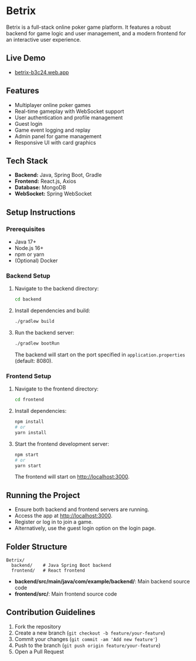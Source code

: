 # Betrix

Betrix is a full-stack online poker game platform. It features a robust backend for game logic and user management, and a modern frontend for an interactive user experience.

## Live Demo
- [betrix-b3c24.web.app](https://betrix-b3c24.web.app/)

## Features
- Multiplayer online poker games
- Real-time gameplay with WebSocket support
- User authentication and profile management
- Guest login
- Game event logging and replay
- Admin panel for game management
- Responsive UI with card graphics

## Tech Stack
- **Backend:** Java, Spring Boot, Gradle
- **Frontend:** React.js, Axios
- **Database:** MongoDB
- **WebSocket:** Spring WebSocket

## Setup Instructions

### Prerequisites
- Java 17+
- Node.js 16+
- npm or yarn
- (Optional) Docker

### Backend Setup
1. Navigate to the backend directory:
   ```sh
   cd backend
   ```
2. Install dependencies and build:
   ```sh
   ./gradlew build
   ```
3. Run the backend server:
   ```sh
   ./gradlew bootRun
   ```
   The backend will start on the port specified in `application.properties` (default: 8080).

### Frontend Setup
1. Navigate to the frontend directory:
   ```sh
   cd frontend
   ```
2. Install dependencies:
   ```sh
   npm install
   # or
   yarn install
   ```
3. Start the frontend development server:
   ```sh
   npm start
   # or
   yarn start
   ```
   The frontend will start on [http://localhost:3000](http://localhost:3000).

## Running the Project
- Ensure both backend and frontend servers are running.
- Access the app at [http://localhost:3000](http://localhost:3000).
- Register or log in to join a game.
- Alternatively, use the guest login option on the login page.

## Folder Structure
```
Betrix/
  backend/    # Java Spring Boot backend
  frontend/   # React frontend
```
- **backend/src/main/java/com/example/backend/**: Main backend source code
- **frontend/src/**: Main frontend source code

## Contribution Guidelines
1. Fork the repository
2. Create a new branch (`git checkout -b feature/your-feature`)
3. Commit your changes (`git commit -am 'Add new feature'`)
4. Push to the branch (`git push origin feature/your-feature`)
5. Open a Pull Request

